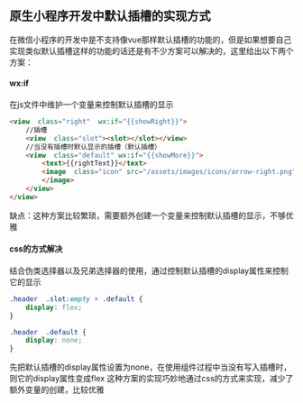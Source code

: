 ## 原生小程序开发中默认插槽的实现方式
在微信小程序的开发中是不支持像vue那样默认插槽的功能的，但是如果想要自己实现类似默认插槽这样的功能的话还是有不少方案可以解决的，这里给出以下两个方案：
#### wx:if
在js文件中维护一个变量来控制默认插槽的显示
```html
<view  class="right"  wx:if="{{showRight}}">
	//插槽
	<view  class="slot"><slot></slot></view>
	//当没有插槽时默认显示的插槽（默认插槽）
	<view  class="default" wx:if="{{showMore}}">
		<text>{{rightText}}</text>
		<image  class="icon" src="/assets/images/icons/arrow-right.png">
		</image>
	</view>
</view>
```
缺点：这种方案比较繁琐，需要额外创建一个变量来控制默认插槽的显示，不够优雅
#### css的方式解决
结合伪类选择器以及兄弟选择器的使用，通过控制默认插槽的display属性来控制它的显示
```css
.header  .slot:empty + .default {
	display: flex;
}

.header  .default {
	display: none;
}
```
先把默认插槽的display属性设置为none，在使用组件过程中当没有写入插槽时，则它的display属性变成flex
这种方案的实现巧妙地通过css的方式来实现，减少了额外变量的创建，比较优雅










<!--stackedit_data:
eyJoaXN0b3J5IjpbNzQwOTk4ODg4LC04ODI0NjM1MzUsMjA0MD
I5NzYyMl19
-->